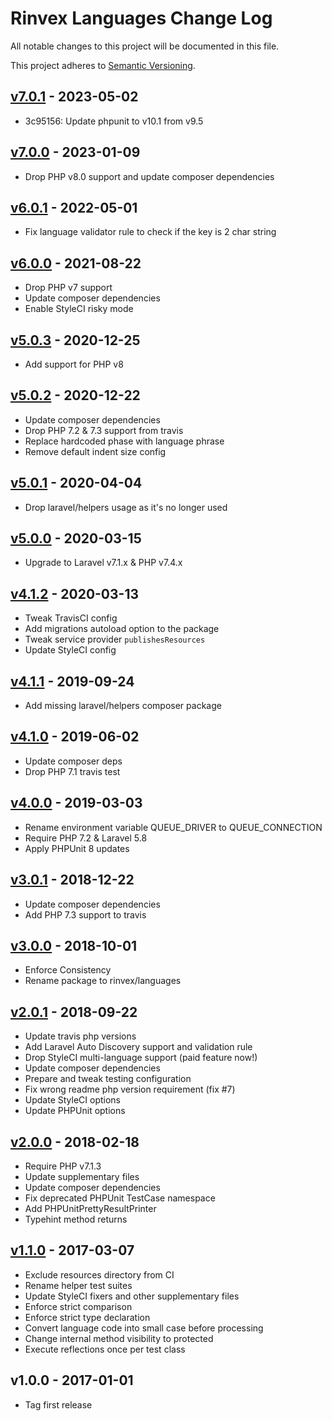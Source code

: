 # Rinvex Languages Change Log

All notable changes to this project will be documented in this file.

This project adheres to [Semantic Versioning](CONTRIBUTING.md).


## [v7.0.1] - 2023-05-02
- 3c95156: Update phpunit to v10.1 from v9.5

## [v7.0.0] - 2023-01-09
- Drop PHP v8.0 support and update composer dependencies

## [v6.0.1] - 2022-05-01
- Fix language validator rule to check if the key is 2 char string

## [v6.0.0] - 2021-08-22
- Drop PHP v7 support
- Update composer dependencies
- Enable StyleCI risky mode

## [v5.0.3] - 2020-12-25
- Add support for PHP v8

## [v5.0.2] - 2020-12-22
- Update composer dependencies
- Drop PHP 7.2 & 7.3 support from travis
- Replace hardcoded phase with language phrase
- Remove default indent size config

## [v5.0.1] - 2020-04-04
- Drop laravel/helpers usage as it's no longer used

## [v5.0.0] - 2020-03-15
- Upgrade to Laravel v7.1.x & PHP v7.4.x

## [v4.1.2] - 2020-03-13
- Tweak TravisCI config
- Add migrations autoload option to the package
- Tweak service provider `publishesResources`
- Update StyleCI config

## [v4.1.1] - 2019-09-24
- Add missing laravel/helpers composer package

## [v4.1.0] - 2019-06-02
- Update composer deps
- Drop PHP 7.1 travis test

## [v4.0.0] - 2019-03-03
- Rename environment variable QUEUE_DRIVER to QUEUE_CONNECTION
- Require PHP 7.2 & Laravel 5.8
- Apply PHPUnit 8 updates

## [v3.0.1] - 2018-12-22
- Update composer dependencies
- Add PHP 7.3 support to travis

## [v3.0.0] - 2018-10-01
- Enforce Consistency
- Rename package to rinvex/languages

## [v2.0.1] - 2018-09-22
- Update travis php versions
- Add Laravel Auto Discovery support and validation rule
- Drop StyleCI multi-language support (paid feature now!)
- Update composer dependencies
- Prepare and tweak testing configuration
- Fix wrong readme php version requirement (fix #7)
- Update StyleCI options
- Update PHPUnit options

## [v2.0.0] - 2018-02-18
- Require PHP v7.1.3
- Update supplementary files
- Update composer dependencies
- Fix deprecated PHPUnit TestCase namespace
- Add PHPUnitPrettyResultPrinter
- Typehint method returns

## [v1.1.0] - 2017-03-07
- Exclude resources directory from CI
- Rename helper test suites
- Update StyleCI fixers and other supplementary files
- Enforce strict comparison
- Enforce strict type declaration
- Convert language code into small case before processing
- Change internal method visibility to protected
- Execute reflections once per test class

## v1.0.0 - 2017-01-01
- Tag first release

[v7.0.1]: https://github.com/rinvex/languages/compare/v7.0.0...v7.0.1
[v7.0.0]: https://github.com/rinvex/languages/compare/v6.0.1...v7.0.0
[v6.0.1]: https://github.com/rinvex/languages/compare/v6.0.0...v6.0.1
[v6.0.0]: https://github.com/rinvex/languages/compare/v5.0.3...v6.0.0
[v5.0.3]: https://github.com/rinvex/languages/compare/v5.0.2...v5.0.3
[v5.0.2]: https://github.com/rinvex/languages/compare/v5.0.1...v5.0.2
[v5.0.1]: https://github.com/rinvex/languages/compare/v5.0.0...v5.0.1
[v5.0.0]: https://github.com/rinvex/languages/compare/v4.1.2...v5.0.0
[v4.1.2]: https://github.com/rinvex/languages/compare/v4.1.1...v4.1.2
[v4.1.1]: https://github.com/rinvex/languages/compare/v4.1.0...v4.1.1
[v4.1.0]: https://github.com/rinvex/languages/compare/v4.0.0...v4.1.0
[v4.0.0]: https://github.com/rinvex/languages/compare/v3.0.1...v4.0.0
[v3.0.1]: https://github.com/rinvex/languages/compare/v3.0.0...v3.0.1
[v3.0.0]: https://github.com/rinvex/languages/compare/v2.0.1...v3.0.0
[v2.0.1]: https://github.com/rinvex/languages/compare/v2.0.0...v2.0.1
[v2.0.0]: https://github.com/rinvex/languages/compare/v1.1.0...v2.0.0
[v1.1.0]: https://github.com/rinvex/languages/compare/v1.0.0...v1.1.0
